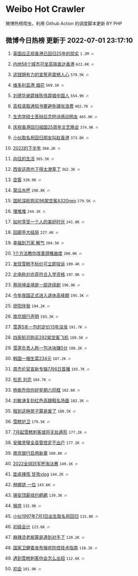 # Weibo Hot Crawler 



微博热榜爬虫，利用 Github Action 的调度脚本更新 BY PHP 


## 微博今日热榜 更新于 2022-07-01 23:17:10 
1. [英国应正视香港已回归25年的现实](https://s.weibo.com/weibo?q=%23%E8%8B%B1%E5%9B%BD%E5%BA%94%E6%AD%A3%E8%A7%86%E9%A6%99%E6%B8%AF%E5%B7%B2%E5%9B%9E%E5%BD%9225%E5%B9%B4%E7%9A%84%E7%8E%B0%E5%AE%9E%23&Refer=top) `1.2M 🔥` 

1. [内地58个城市可坐高铁直达香港](https://s.weibo.com/weibo?q=%23%E5%86%85%E5%9C%B058%E4%B8%AA%E5%9F%8E%E5%B8%82%E5%8F%AF%E5%9D%90%E9%AB%98%E9%93%81%E7%9B%B4%E8%BE%BE%E9%A6%99%E6%B8%AF%23&Refer=top) `622.6K 🔥` 

1. [这铿锵有力的宣誓声震撼人心](https://s.weibo.com/weibo?q=%23%E8%BF%99%E9%93%BF%E9%94%B5%E6%9C%89%E5%8A%9B%E7%9A%84%E5%AE%A3%E8%AA%93%E5%A3%B0%E9%9C%87%E6%92%BC%E4%BA%BA%E5%BF%83%23&Refer=top) `579.5K 🔥` 

1. [维多利亚港 烟花](https://s.weibo.com/weibo?q=%E7%BB%B4%E5%A4%9A%E5%88%A9%E4%BA%9A%E6%B8%AF%20%E7%83%9F%E8%8A%B1&Refer=top) `569.1K 🔥` 

1. [刘德华谢霆锋陈伟霆唱中国人](https://s.weibo.com/weibo?q=%23%E5%88%98%E5%BE%B7%E5%8D%8E%E8%B0%A2%E9%9C%86%E9%94%8B%E9%99%88%E4%BC%9F%E9%9C%86%E5%94%B1%E4%B8%AD%E5%9B%BD%E4%BA%BA%23&Refer=top) `554.9K 🔥` 

1. [高校录取通知书要避免铺张浪费](https://s.weibo.com/weibo?q=%23%E9%AB%98%E6%A0%A1%E5%BD%95%E5%8F%96%E9%80%9A%E7%9F%A5%E4%B9%A6%E8%A6%81%E9%81%BF%E5%85%8D%E9%93%BA%E5%BC%A0%E6%B5%AA%E8%B4%B9%23&Refer=top) `482.7K 🔥` 

1. [生态学硕士答辩后念短诗感动网友](https://s.weibo.com/weibo?q=%23%E7%94%9F%E6%80%81%E5%AD%A6%E7%A1%95%E5%A3%AB%E7%AD%94%E8%BE%A9%E5%90%8E%E5%BF%B5%E7%9F%AD%E8%AF%97%E6%84%9F%E5%8A%A8%E7%BD%91%E5%8F%8B%23&Refer=top) `465.9K 🔥` 

1. [庆祝香港回归祖国25周年文艺晚会](https://s.weibo.com/weibo?q=%23%E5%BA%86%E7%A5%9D%E9%A6%99%E6%B8%AF%E5%9B%9E%E5%BD%92%E7%A5%96%E5%9B%BD25%E5%91%A8%E5%B9%B4%E6%96%87%E8%89%BA%E6%99%9A%E4%BC%9A%23&Refer=top) `374.9K 🔥` 

1. [小伙取名祝回归朋友叫赵香港](https://s.weibo.com/weibo?q=%23%E5%B0%8F%E4%BC%99%E5%8F%96%E5%90%8D%E7%A5%9D%E5%9B%9E%E5%BD%92%E6%9C%8B%E5%8F%8B%E5%8F%AB%E8%B5%B5%E9%A6%99%E6%B8%AF%23&Refer=top) `373.8K 🔥` 

1. [2022的下半年](https://s.weibo.com/weibo?q=2022%E7%9A%84%E4%B8%8B%E5%8D%8A%E5%B9%B4&Refer=top) `368.2K 🔥` 

1. [向往的生活](https://s.weibo.com/weibo?q=%E5%90%91%E5%BE%80%E7%9A%84%E7%94%9F%E6%B4%BB&Refer=top) `365.5K 🔥` 

1. [西安这雨也下得太潦草了](https://s.weibo.com/weibo?q=%23%E8%A5%BF%E5%AE%89%E8%BF%99%E9%9B%A8%E4%B9%9F%E4%B8%8B%E5%BE%97%E5%A4%AA%E6%BD%A6%E8%8D%89%E4%BA%86%23&Refer=top) `362.3K 🔥` 

1. [空客](https://s.weibo.com/weibo?q=%E7%A9%BA%E5%AE%A2&Refer=top) `328.9K 🔥` 

1. [窝瓜水杯](https://s.weibo.com/weibo?q=%23%E7%AA%9D%E7%93%9C%E6%B0%B4%E6%9D%AF%23&Refer=top) `298.8K 🔥` 

1. [国航深航购买96架空客A320neo](https://s.weibo.com/weibo?q=%23%E5%9B%BD%E8%88%AA%E6%B7%B1%E8%88%AA%E8%B4%AD%E4%B9%B096%E6%9E%B6%E7%A9%BA%E5%AE%A2A320neo%23&Refer=top) `279.5K 🔥` 

1. [埋堆堆](https://s.weibo.com/weibo?q=%E5%9F%8B%E5%A0%86%E5%A0%86&Refer=top) `244.1K 🔥` 

1. [如何享受一个人的美好时光](https://s.weibo.com/weibo?q=%23%E5%A6%82%E4%BD%95%E4%BA%AB%E5%8F%97%E4%B8%80%E4%B8%AA%E4%BA%BA%E7%9A%84%E7%BE%8E%E5%A5%BD%E6%97%B6%E5%85%89%23&Refer=top) `241.0K 🔥` 

1. [回廊亭大结局](https://s.weibo.com/weibo?q=%23%E5%9B%9E%E5%BB%8A%E4%BA%AD%E5%A4%A7%E7%BB%93%E5%B1%80%23&Refer=top) `227.4K 🔥` 

1. [幸福到万家 解气](https://s.weibo.com/weibo?q=%E5%B9%B8%E7%A6%8F%E5%88%B0%E4%B8%87%E5%AE%B6%20%E8%A7%A3%E6%B0%94&Refer=top) `204.5K 🔥` 

1. [1个方法教你改善颈椎曲度](https://s.weibo.com/weibo?q=%231%E4%B8%AA%E6%96%B9%E6%B3%95%E6%95%99%E4%BD%A0%E6%94%B9%E5%96%84%E9%A2%88%E6%A4%8E%E6%9B%B2%E5%BA%A6%23&Refer=top) `200.0K 🔥` 

1. [发现雪糕不标价可立即投诉](https://s.weibo.com/weibo?q=%23%E5%8F%91%E7%8E%B0%E9%9B%AA%E7%B3%95%E4%B8%8D%E6%A0%87%E4%BB%B7%E5%8F%AF%E7%AB%8B%E5%8D%B3%E6%8A%95%E8%AF%89%23&Refer=top) `199.4K 🔥` 

1. [北电称刘亦菲符合入学资格](https://s.weibo.com/weibo?q=%23%E5%8C%97%E7%94%B5%E7%A7%B0%E5%88%98%E4%BA%A6%E8%8F%B2%E7%AC%A6%E5%90%88%E5%85%A5%E5%AD%A6%E8%B5%84%E6%A0%BC%23&Refer=top) `197.9K 🔥` 

1. [蔡徐坤金靖是一部连续剧](https://s.weibo.com/weibo?q=%23%E8%94%A1%E5%BE%90%E5%9D%A4%E9%87%91%E9%9D%96%E6%98%AF%E4%B8%80%E9%83%A8%E8%BF%9E%E7%BB%AD%E5%89%A7%23&Refer=top) `196.9K 🔥` 

1. [今年我国正式进入退休高峰期](https://s.weibo.com/weibo?q=%23%E4%BB%8A%E5%B9%B4%E6%88%91%E5%9B%BD%E6%AD%A3%E5%BC%8F%E8%BF%9B%E5%85%A5%E9%80%80%E4%BC%91%E9%AB%98%E5%B3%B0%E6%9C%9F%23&Refer=top) `195.3K 🔥` 

1. [骄阳伴我](https://s.weibo.com/weibo?q=%E9%AA%84%E9%98%B3%E4%BC%B4%E6%88%91&Refer=top) `194.2K 🔥` 

1. [南京银行声明](https://s.weibo.com/weibo?q=%23%E5%8D%97%E4%BA%AC%E9%93%B6%E8%A1%8C%E5%A3%B0%E6%98%8E%23&Refer=top) `193.3K 🔥` 

1. [雪莲5毛一包的定价13年没涨](https://s.weibo.com/weibo?q=%23%E9%9B%AA%E8%8E%B25%E6%AF%9B%E4%B8%80%E5%8C%85%E7%9A%84%E5%AE%9A%E4%BB%B713%E5%B9%B4%E6%B2%A1%E6%B6%A8%23&Refer=top) `191.7K 🔥` 

1. [四家航司购买292架空客飞机](https://s.weibo.com/weibo?q=%23%E5%9B%9B%E5%AE%B6%E8%88%AA%E5%8F%B8%E8%B4%AD%E4%B9%B0292%E6%9E%B6%E7%A9%BA%E5%AE%A2%E9%A3%9E%E6%9C%BA%23&Refer=top) `189.5K 🔥` 

1. [雪莲负责人称一包冰块赚5分](https://s.weibo.com/weibo?q=%23%E9%9B%AA%E8%8E%B2%E8%B4%9F%E8%B4%A3%E4%BA%BA%E7%A7%B0%E4%B8%80%E5%8C%85%E5%86%B0%E5%9D%97%E8%B5%9A5%E5%88%86%23&Refer=top) `188.2K 🔥` 

1. [韩国一捆生菜234元](https://s.weibo.com/weibo?q=%23%E9%9F%A9%E5%9B%BD%E4%B8%80%E6%8D%86%E7%94%9F%E8%8F%9C234%E5%85%83%23&Refer=top) `187.2K 🔥` 

1. [周杰伦官宣新专辑7月6日首播](https://s.weibo.com/weibo?q=%23%E5%91%A8%E6%9D%B0%E4%BC%A6%E5%AE%98%E5%AE%A3%E6%96%B0%E4%B8%93%E8%BE%917%E6%9C%886%E6%97%A5%E9%A6%96%E6%92%AD%23&Refer=top) `185.7K 🔥` 

1. [杜凯 刘恋](https://s.weibo.com/weibo?q=%E6%9D%9C%E5%87%AF%20%E5%88%98%E6%81%8B&Refer=top) `184.7K 🔥` 

1. [杨紫乔欣你好星期六同框](https://s.weibo.com/weibo?q=%23%E6%9D%A8%E7%B4%AB%E4%B9%94%E6%AC%A3%E4%BD%A0%E5%A5%BD%E6%98%9F%E6%9C%9F%E5%85%AD%E5%90%8C%E6%A1%86%23&Refer=top) `182.6K 🔥` 

1. [刘敏涛复刻红色高跟鞋名场面](https://s.weibo.com/weibo?q=%23%E5%88%98%E6%95%8F%E6%B6%9B%E5%A4%8D%E5%88%BB%E7%BA%A2%E8%89%B2%E9%AB%98%E8%B7%9F%E9%9E%8B%E5%90%8D%E5%9C%BA%E9%9D%A2%23&Refer=top) `182.3K 🔥` 

1. [租到这种房子算是废了](https://s.weibo.com/weibo?q=%23%E7%A7%9F%E5%88%B0%E8%BF%99%E7%A7%8D%E6%88%BF%E5%AD%90%E7%AE%97%E6%98%AF%E5%BA%9F%E4%BA%86%23&Refer=top) `180.5K 🔥` 

1. [雪糕护卫](https://s.weibo.com/weibo?q=%23%E9%9B%AA%E7%B3%95%E6%8A%A4%E5%8D%AB%23&Refer=top) `179.5K 🔥` 

1. [7月起雪糕刺客或将无处遁形](https://s.weibo.com/weibo?q=%237%E6%9C%88%E8%B5%B7%E9%9B%AA%E7%B3%95%E5%88%BA%E5%AE%A2%E6%88%96%E5%B0%86%E6%97%A0%E5%A4%84%E9%81%81%E5%BD%A2%23&Refer=top) `177.2K 🔥` 

1. [安徽灵璧全县管控足不出户](https://s.weibo.com/weibo?q=%23%E5%AE%89%E5%BE%BD%E7%81%B5%E7%92%A7%E5%85%A8%E5%8E%BF%E7%AE%A1%E6%8E%A7%E8%B6%B3%E4%B8%8D%E5%87%BA%E6%88%B7%23&Refer=top) `177.2K 🔥` 

1. [南京银行启用新章](https://s.weibo.com/weibo?q=%23%E5%8D%97%E4%BA%AC%E9%93%B6%E8%A1%8C%E5%90%AF%E7%94%A8%E6%96%B0%E7%AB%A0%23&Refer=top) `160.8K 🔥` 

1. [2022全球冠军杯淘汰赛](https://s.weibo.com/weibo?q=%232022%E5%85%A8%E7%90%83%E5%86%A0%E5%86%9B%E6%9D%AF%E6%B7%98%E6%B1%B0%E8%B5%9B%23&Refer=top) `149.1K 🔥` 

1. [垫底辣孩 甘孜vlog](https://s.weibo.com/weibo?q=%E5%9E%AB%E5%BA%95%E8%BE%A3%E5%AD%A9%20%E7%94%98%E5%AD%9Cvlog&Refer=top) `144.2K 🔥` 

1. [林娜琏 一位](https://s.weibo.com/weibo?q=%E6%9E%97%E5%A8%9C%E7%90%8F%20%E4%B8%80%E4%BD%8D&Refer=top) `143.6K 🔥` 

1. [锡安顶薪续约鹈鹕](https://s.weibo.com/weibo?q=%23%E9%94%A1%E5%AE%89%E9%A1%B6%E8%96%AA%E7%BB%AD%E7%BA%A6%E9%B9%88%E9%B9%95%23&Refer=top) `139.3K 🔥` 

1. [猴痘](https://s.weibo.com/weibo?q=%23%E7%8C%B4%E7%97%98%23&Refer=top) `132.9K 🔥` 

1. [小伙1997年7月1日出生取名祝回归](https://s.weibo.com/weibo?q=%23%E5%B0%8F%E4%BC%991997%E5%B9%B47%E6%9C%881%E6%97%A5%E5%87%BA%E7%94%9F%E5%8F%96%E5%90%8D%E7%A5%9D%E5%9B%9E%E5%BD%92%23&Refer=top) `131.8K 🔥` 

1. [初级会计](https://s.weibo.com/weibo?q=%23%E5%88%9D%E7%BA%A7%E4%BC%9A%E8%AE%A1%23&Refer=top) `123.6K 🔥` 

1. [麻辣烫老板算是遇到对手了](https://s.weibo.com/weibo?q=%23%E9%BA%BB%E8%BE%A3%E7%83%AB%E8%80%81%E6%9D%BF%E7%AE%97%E6%98%AF%E9%81%87%E5%88%B0%E5%AF%B9%E6%89%8B%E4%BA%86%23&Refer=top) `120.2K 🔥` 

1. [国家卫健委发布猴痘防控技术指南](https://s.weibo.com/weibo?q=%23%E5%9B%BD%E5%AE%B6%E5%8D%AB%E5%81%A5%E5%A7%94%E5%8F%91%E5%B8%83%E7%8C%B4%E7%97%98%E9%98%B2%E6%8E%A7%E6%8A%80%E6%9C%AF%E6%8C%87%E5%8D%97%23&Refer=top) `118.1K 🔥` 

1. [遇到雪糕刺客你会怎么出招](https://s.weibo.com/weibo?q=%23%E9%81%87%E5%88%B0%E9%9B%AA%E7%B3%95%E5%88%BA%E5%AE%A2%E4%BD%A0%E4%BC%9A%E6%80%8E%E4%B9%88%E5%87%BA%E6%8B%9B%23&Refer=top) `112.6K 🔥` 

1. [初会](https://s.weibo.com/weibo?q=%E5%88%9D%E4%BC%9A&Refer=top) `101.9K 🔥` 

